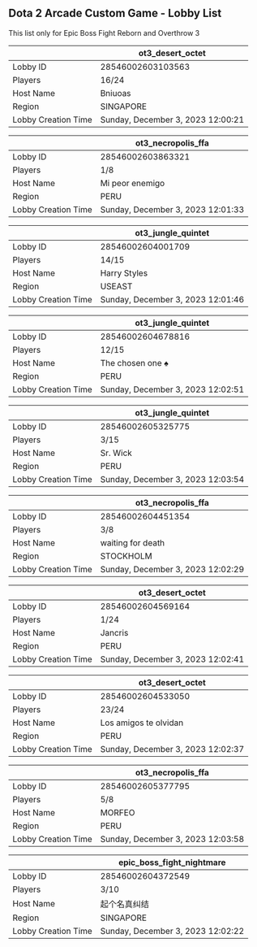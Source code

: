 ## Dota 2 Arcade Custom Game - Lobby List

This list only for Epic Boss Fight Reborn and Overthrow 3

|  | ot3_desert_octet |
| ------ | ------ |
| Lobby ID | 28546002603103563 |
| Players | 16/24 |
| Host Name | Bniuoas |
| Region | SINGAPORE |
| Lobby Creation Time | Sunday, December 3, 2023 12:00:21 |


|  | ot3_necropolis_ffa |
| ------ | ------ |
| Lobby ID | 28546002603863321 |
| Players | 1/8 |
| Host Name | Mi peor enemigo |
| Region | PERU |
| Lobby Creation Time | Sunday, December 3, 2023 12:01:33 |


|  | ot3_jungle_quintet |
| ------ | ------ |
| Lobby ID | 28546002604001709 |
| Players | 14/15 |
| Host Name | Harry Styles |
| Region | USEAST |
| Lobby Creation Time | Sunday, December 3, 2023 12:01:46 |


|  | ot3_jungle_quintet |
| ------ | ------ |
| Lobby ID | 28546002604678816 |
| Players | 12/15 |
| Host Name | The chosen one ♠ |
| Region | PERU |
| Lobby Creation Time | Sunday, December 3, 2023 12:02:51 |


|  | ot3_jungle_quintet |
| ------ | ------ |
| Lobby ID | 28546002605325775 |
| Players | 3/15 |
| Host Name | Sr. Wick |
| Region | PERU |
| Lobby Creation Time | Sunday, December 3, 2023 12:03:54 |


|  | ot3_necropolis_ffa |
| ------ | ------ |
| Lobby ID | 28546002604451354 |
| Players | 3/8 |
| Host Name | waiting for death |
| Region | STOCKHOLM |
| Lobby Creation Time | Sunday, December 3, 2023 12:02:29 |


|  | ot3_desert_octet |
| ------ | ------ |
| Lobby ID | 28546002604569164 |
| Players | 1/24 |
| Host Name | Jancris |
| Region | PERU |
| Lobby Creation Time | Sunday, December 3, 2023 12:02:41 |


|  | ot3_desert_octet |
| ------ | ------ |
| Lobby ID | 28546002604533050 |
| Players | 23/24 |
| Host Name | Los amigos te olvidan |
| Region | PERU |
| Lobby Creation Time | Sunday, December 3, 2023 12:02:37 |


|  | ot3_necropolis_ffa |
| ------ | ------ |
| Lobby ID | 28546002605377795 |
| Players | 5/8 |
| Host Name | MORFEO |
| Region | PERU |
| Lobby Creation Time | Sunday, December 3, 2023 12:03:58 |


|  | epic_boss_fight_nightmare |
| ------ | ------ |
| Lobby ID | 28546002604372549 |
| Players | 3/10 |
| Host Name | 起个名真纠结 |
| Region | SINGAPORE |
| Lobby Creation Time | Sunday, December 3, 2023 12:02:22 |


